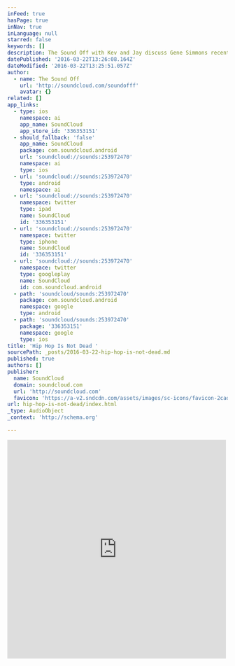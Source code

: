 ```yaml
---
inFeed: true
hasPage: true
inNav: true
inLanguage: null
starred: false
keywords: []
description: The Sound Off with Kev and Jay discuss Gene Simmons recent remarks about the death of hip hop and they talk about the biggest mistake artists make on social media. New Music this week by MoSS and Rich McMichael.
datePublished: '2016-03-22T13:26:08.164Z'
dateModified: '2016-03-22T13:25:51.057Z'
author:
  - name: The Sound Off
    url: 'http://soundcloud.com/soundofff'
    avatar: {}
related: []
app_links:
  - type: ios
    namespace: ai
    app_name: SoundCloud
    app_store_id: '336353151'
  - should_fallback: 'false'
    app_name: SoundCloud
    package: com.soundcloud.android
    url: 'soundcloud://sounds:253972470'
    namespace: ai
    type: ios
  - url: 'soundcloud://sounds:253972470'
    type: android
    namespace: ai
  - url: 'soundcloud://sounds:253972470'
    namespace: twitter
    type: ipad
    name: SoundCloud
    id: '336353151'
  - url: 'soundcloud://sounds:253972470'
    namespace: twitter
    type: iphone
    name: SoundCloud
    id: '336353151'
  - url: 'soundcloud://sounds:253972470'
    namespace: twitter
    type: googleplay
    name: SoundCloud
    id: com.soundcloud.android
  - path: 'soundcloud/sounds:253972470'
    package: com.soundcloud.android
    namespace: google
    type: android
  - path: 'soundcloud/sounds:253972470'
    package: '336353151'
    namespace: google
    type: ios
title: 'Hip Hop Is Not Dead '
sourcePath: _posts/2016-03-22-hip-hop-is-not-dead.md
published: true
authors: []
publisher:
  name: SoundCloud
  domain: soundcloud.com
  url: 'http://soundcloud.com'
  favicon: 'https://a-v2.sndcdn.com/assets/images/sc-icons/favicon-2cadd14b.ico'
url: hip-hop-is-not-dead/index.html
_type: AudioObject
_context: 'http://schema.org'

---
```

<iframe src="https://cdn.embedly.com/widgets/media.html?src=https%3A%2F%2Fw.soundcloud.com%2Fplayer%2F%3Fvisual%3Dtrue%26url%3Dhttp%253A%252F%252Fapi.soundcloud.com%252Ftracks%252F253972470%26show_artwork%3Dtrue&amp;url=https%3A%2F%2Fsoundcloud.com%2Fsoundofff%2Fhip-hop-is-not-dead&amp;image=http%3A%2F%2Fi1.sndcdn.com%2Fartworks-000152935099-pe4ngo-t500x500.jpg&amp;key=b7d04c9b404c499eba89ee7072e1c4f7&amp;type=text%2Fhtml&amp;schema=soundcloud" width="500" height="500" scrolling="no" frameborder="0" allowfullscreen="allowfullscreen" style=""></iframe>